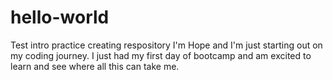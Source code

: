 # hello-world
Test intro practice creating respository
I'm Hope and I'm just starting out on my coding journey. I just had my first day of bootcamp and am excited to learn and see where all this can take me. 
